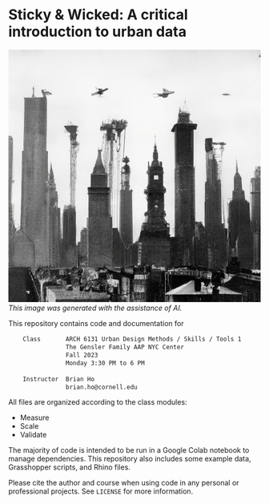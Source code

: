 # Sticky & Wicked: A critical introduction to urban data

![sticky_and_wicked](sticky_and_wicked.png)
_This image was generated with the assistance of AI._

This repository contains code and documentation for

```
    Class       ARCH 6131 Urban Design Methods / Skills / Tools 1
                The Gensler Family AAP NYC Center
                Fall 2023
                Monday 3:30 PM to 6 PM

    Instructor	Brian Ho
                brian.ho@cornell.edu
```

All files are organized according to the class modules:

- Measure
- Scale
- Validate

The majority of code is intended to be run in a Google Colab notebook to manage dependencies. This repository also includes some example data, Grasshopper scripts, and Rhino files.

Please cite the author and course when using code in any personal
or professional projects. See `LICENSE` for more information.
